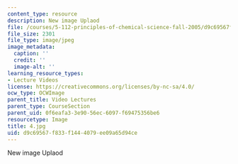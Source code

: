 ```yaml
---
content_type: resource
description: New image Uplaod
file: /courses/5-112-principles-of-chemical-science-fall-2005/d9c69567f833f1444079ee09a65d94ce_4.jpg
file_size: 2301
file_type: image/jpeg
image_metadata:
  caption: ''
  credit: ''
  image-alt: ''
learning_resource_types:
- Lecture Videos
license: https://creativecommons.org/licenses/by-nc-sa/4.0/
ocw_type: OCWImage
parent_title: Video Lectures
parent_type: CourseSection
parent_uid: 0f6eafa3-3e90-56ec-6097-f69475356be6
resourcetype: Image
title: 4.jpg
uid: d9c69567-f833-f144-4079-ee09a65d94ce
---
```

New image Uplaod